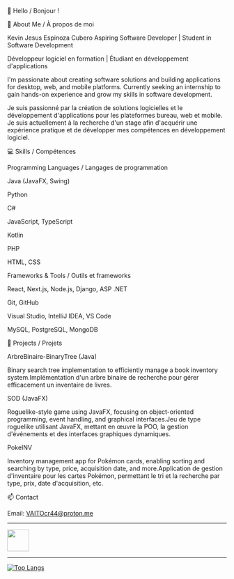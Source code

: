 

👋 Hello / Bonjour !

🚀 About Me / À propos de moi

Kevin Jesus Espinoza Cubero Aspiring Software Developer | Student in Software Development

Développeur logiciel en formation | Étudiant en développement d'applications

I'm passionate about creating software solutions and building applications for desktop, web, and mobile platforms. Currently seeking an internship to gain hands-on experience and grow my skills in software development.

Je suis passionné par la création de solutions logicielles et le développement d'applications pour les plateformes bureau, web et mobile. Je suis actuellement à la recherche d'un stage afin d'acquérir une expérience pratique et de développer mes compétences en développement logiciel.

💻 Skills / Compétences

Programming Languages / Langages de programmation

Java (JavaFX, Swing)

Python

C#

JavaScript, TypeScript

Kotlin

PHP

HTML, CSS

Frameworks & Tools / Outils et frameworks

React, Next.js, Node.js, Django, ASP .NET

Git, GitHub

Visual Studio, IntelliJ IDEA, VS Code

MySQL, PostgreSQL, MongoDB

📂 Projects / Projets

ArbreBinaire-BinaryTree (Java)

Binary search tree implementation to efficiently manage a book inventory system.Implémentation d'un arbre binaire de recherche pour gérer efficacement un inventaire de livres.

SOD (JavaFX)

Roguelike-style game using JavaFX, focusing on object-oriented programming, event handling, and graphical interfaces.Jeu de type roguelike utilisant JavaFX, mettant en œuvre la POO, la gestion d'événements et des interfaces graphiques dynamiques.

PokeINV

Inventory management app for Pokémon cards, enabling sorting and searching by type, price, acquisition date, and more.Application de gestion d'inventaire pour les cartes Pokémon, permettant le tri et la recherche par type, prix, date d'acquisition, etc.

📫 Contact

Email: VAITOcr44@proton.me

---
<a href="https://www.linkedin.com/in/kevin-espinoza-011351316/?trk=opento_sprofile_details">
  <img src="https://github.com/user-attachments/assets/48f46c47-a78c-44c7-88a0-4d139689a320" width="50" height="50" />
</a>


---
[![Top Langs](https://github-readme-stats.vercel.app/api/top-langs/?username=VAITOcr&layout=compact)](https://github.com/VAITOcr) 

